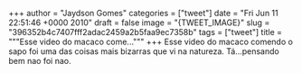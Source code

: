 
+++
author = "Jaydson Gomes"
categories = ["tweet"]
date = "Fri Jun 11 22:51:46 +0000 2010"
draft = false
image = "{TWEET_IMAGE}"
slug = "396352b4c7407fff2adac2459a2b5faa9ec7358b"
tags = ["tweet"]
title = """Esse video do macaco come..."""
+++
Esse video do macaco comendo o sapo foi uma das coisas mais bizarras que vi na natureza. Tá...pensando bem nao foi nao.
